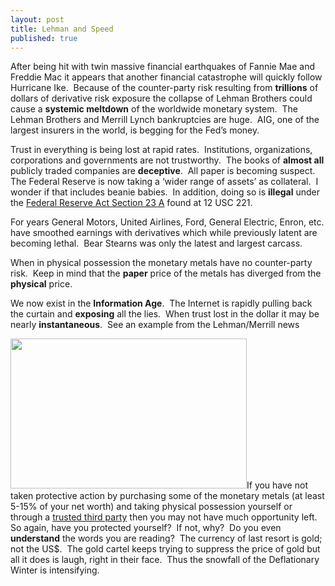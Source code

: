```yaml
---
layout: post
title: Lehman and Speed
published: true
---
```

<p><object width="425" height="350" data="http://www.youtube.com/v/FUga28ta_wA" type="application/x-shockwave-flash"><param name="src" value="http://www.youtube.com/v/FUga28ta_wA" /></object></p>
<p><span>After being hit with twin massive financial earthquakes of Fannie Mae and Freddie Mac it appears that another financial catastrophe will quickly follow Hurricane Ike.  Because of the counter-party risk resulting from <strong>trillions</strong> of dollars of derivative risk exposure the collapse of Lehman Brothers could cause a <strong>systemic meltdown</strong> of the worldwide monetary system.  The Lehman Brothers and Merrill Lynch bankruptcies are huge.  AIG, one of the largest insurers in the world, is begging for the Fed’s money.</span></p>
<p><span>Trust in everything is being lost at rapid rates.  Institutions, organizations, corporations and governments are not trustworthy.  The books of <strong>almost all</strong> publicly traded companies are <strong>deceptive</strong>.  All paper is becoming suspect.  The Federal Reserve is now taking a ‘wider range of assets’ as collateral.  I wonder if that includes beanie babies.  In addition, doing so is <strong>illegal</strong> under the <a href="http://www.clevelandfed.org/Statistics/ppts/LargeBankConference/pdf/handouts23AandB.pdf" target="_blank">Federal Reserve Act Section 23 A</a> found at 12 USC 221.</span></p>
<p><span>For years General Motors, United Airlines, Ford, General Electric, Enron, etc. have smoothed earnings with derivatives which while previously latent are becoming lethal.  Bear Stearns was only the latest and largest carcass.</span></p>
<p><span>When in physical possession the monetary metals have no counter-party risk.  Keep in mind that the <strong>paper</strong> price of the metals has diverged from the <strong>physical</strong> price.</span></p>
<p><span>We now exist in the <strong>Information Age</strong>.  The Internet is rapidly pulling back the curtain and <strong>exposing</strong> all the lies.  When trust lost in the dollar it may be nearly <strong>instantaneous</strong>.  See an example from the Lehman/Merrill news</span></p>
<p><img class="alignright" title="Gold Up after Lehman Failure" src="{{ site.baseurl }}/images/goldSep14.gif" alt="" width="378" height="240" /><span>If you have not taken protective action by purchasing some of the monetary metals (at least 5-15% of your net worth) and taking physical possession yourself or through a <a href="http://www.runtogold.com/goldmoney/">trusted third party</a> then you may not have much opportunity left.  So again, have you protected yourself?  If not, why?  Do you even <strong>understand</strong> the words you are reading?  The currency of last resort is gold; not the US$.  The gold cartel keeps trying to suppress the price of gold but all it does is laugh, right in their face.  Thus the snowfall of the Deflationary Winter is intensifying.</span></p>
